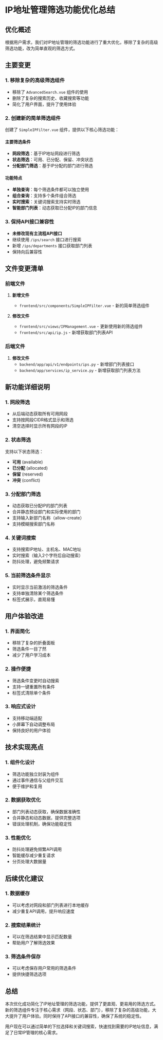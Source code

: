 # IP地址管理筛选功能优化总结

## 优化概述

根据用户需求，我们对IP地址管理的筛选功能进行了重大优化，移除了复杂的高级筛选功能，改为简单直观的筛选方式。

## 主要变更

### 1. 移除复杂的高级筛选组件
- 移除了 `AdvancedSearch.vue` 组件的使用
- 删除了复杂的搜索历史、收藏搜索等功能
- 简化了用户界面，提升了使用体验

### 2. 创建新的简单筛选组件
创建了 `SimpleIPFilter.vue` 组件，提供以下核心筛选功能：

#### 主要筛选条件
- **网段筛选**：基于IP地址网段进行筛选
- **状态筛选**：可用、已分配、保留、冲突状态
- **分配部门筛选**：基于IP分配的部门进行筛选

#### 功能特点
- **单独查询**：每个筛选条件都可以独立使用
- **组合查询**：支持多个条件组合筛选
- **实时搜索**：关键词搜索支持实时筛选
- **智能部门列表**：动态获取已分配IP的部门信息

### 3. 保持API接口兼容性
- **未修改现有主流程API接口**
- 继续使用 `/ips/search` 接口进行搜索
- 新增 `/ips/departments` 接口获取部门列表
- 保持向后兼容性

## 文件变更清单

### 前端文件
1. **新增文件**
   - `frontend/src/components/SimpleIPFilter.vue` - 新的简单筛选组件

2. **修改文件**
   - `frontend/src/views/IPManagement.vue` - 更新使用新的筛选组件
   - `frontend/src/api/ip.js` - 新增获取部门列表API

### 后端文件
1. **修改文件**
   - `backend/app/api/v1/endpoints/ips.py` - 新增部门列表接口
   - `backend/app/services/ip_service.py` - 新增获取部门列表方法

## 新功能详细说明

### 1. 网段筛选
- 从后端动态获取所有可用网段
- 支持按网段CIDR格式显示和筛选
- 清空选择时显示所有网段的IP

### 2. 状态筛选
支持以下状态筛选：
- **可用** (available)
- **已分配** (allocated) 
- **保留** (reserved)
- **冲突** (conflict)

### 3. 分配部门筛选
- 动态获取已分配IP的部门列表
- 合并静态预设部门和实际使用的部门
- 支持输入新部门名称（allow-create）
- 支持模糊搜索部门名称

### 4. 关键词搜索
- 支持搜索IP地址、主机名、MAC地址
- 实时搜索（输入2个字符后自动搜索）
- 防抖处理，避免频繁请求

### 5. 当前筛选条件显示
- 实时显示当前激活的筛选条件
- 支持单独清除某个筛选条件
- 标签式展示，直观易懂

## 用户体验改进

### 1. 界面简化
- 移除了复杂的折叠面板
- 筛选条件一目了然
- 减少了用户学习成本

### 2. 操作便捷
- 筛选条件变更时自动搜索
- 支持一键重置所有条件
- 标签式清除单个条件

### 3. 响应式设计
- 支持移动端适配
- 小屏幕下自动调整布局
- 保持良好的用户体验

## 技术实现亮点

### 1. 组件化设计
- 筛选功能独立封装为组件
- 通过事件通信与父组件交互
- 便于维护和复用

### 2. 数据获取优化
- 部门列表动态获取，确保数据准确性
- 合并静态和动态数据，提供完整选项
- 错误处理机制，确保功能稳定性

### 3. 性能优化
- 防抖处理避免频繁API调用
- 智能缓存减少重复请求
- 分页处理大数据量

## 后续优化建议

### 1. 数据缓存
- 可以考虑对网段和部门列表进行本地缓存
- 减少重复API调用，提升响应速度

### 2. 搜索结果统计
- 可以在筛选结果中显示匹配数量
- 帮助用户了解筛选效果

### 3. 筛选条件保存
- 可以考虑保存用户常用的筛选条件
- 提供快捷筛选选项

## 总结

本次优化成功简化了IP地址管理的筛选功能，提供了更直观、更易用的筛选方式。新的筛选组件专注于核心需求（网段、状态、部门），移除了复杂的高级功能，大大提升了用户体验。同时保持了API接口的兼容性，确保了系统的稳定性。

用户现在可以通过简单的下拉选择和关键词搜索，快速找到需要的IP地址信息，满足了日常IP管理的核心需求。